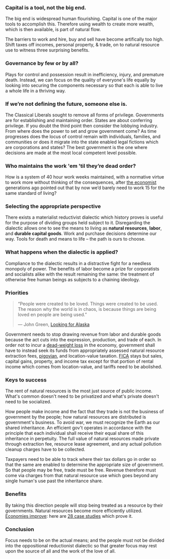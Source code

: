 ### Capital is a tool, not the big end.
The big end is widespread human flourishing. Capital is one of the major tools to accomplish this. Therefore using wealth to create more wealth, which is then available, is part of natural flow.

The barriers to work and hire, buy and sell have become artifically too high. Shift taxes off incomes, personal property, & trade, on to natural resource use to witness three surprising benefits.

### Governance by few or by all?
Plays for control and possession result in inefficiency, injury, and premature death. Instead, we can focus on the quality of everyone's life equally by looking into securing the components necessary so that each is able to live a whole life in a thriving way.

### If we’re not defining the future, someone else is.
The Classical Liberals sought to remove all forms of privilege. Governments are for establishing and maintaining order. States are about conferring privilege. If you doubt the third point then consider the lobbying industry. From where does the power to set and grow government come? As time progresses does the locus of control remain with individuals, families, and communities or does it migrate into the state enabled legal fictions which are corporations and states? The best government is the one where decisions are made at the most local competent level possible. 

### Who maintains the work 'em 'til they’re dead order? 
How is a system of 40 hour work weeks maintained, with a normative virtue to work more without thinking of the consequences, after [the economist](https://www.newyorker.com/magazine/2014/05/26/no-time#:~:text=It%20was%20titled%20%E2%80%9CEconomic%20Possibilities,to%20worry%20about%20making%20money.) generations ago pointed out that by now we’d barely need to work 15 for the same standard of living?

### Selecting the appropriate perspective
There exists a materialist reductivist dialectic which history proves is useful for the purpose of dividing groups held subject to it. Disregarding the dialectic allows one to see the means to living as **natural resources**, **labor**, and **durable capital goods**. Work and purchase decisions determine our way. Tools for death and means to life – the path is ours to choose.

### What happens when the dialectic is applied? 
Compliance to the dialectic results in a distractive fight for a needless monopoly of power. The benefits of labor become a prize for corporatists and socialists alike with the result remaining the same: the treatment of otherwise free human beings as subjects to a chaining ideology.

### Priorities
>“People were created to be loved.
>Things were created to be used.
>The reason why the world is in chaos, 
>is because things are being loved en people are being used.”
>
>― John Green, [Looking for Alaska](https://g.co/kgs/1c9M6h)

Government needs to stop drawing revenue from labor and durable goods because the act cuts into the expression, production, and trade of each. In order not to incur a [dead-weight loss](https://www.youtube.com/watch?v=-mEn9zxQ0Q0) in the economy, government shall have to instead seek its funds from appropriately assessed natural resource extraction fees, [pigovian](https://www.investopedia.com/terms/p/pigoviantax.asp#:~:text=A%20Pigovian%20(Pigouvian)%20tax%20is,of%20the%20product's%20market%20price.), and location-value taxation. [FICA](https://personal-finance.extension.org/what-is-fica-tax-and-how-is-it-calculated/) stays but sales, capital gains, property, and income tax except for that portion of rental income which comes from location-value, and tariffs need to be abolished.

### Keys to success
The rent of natural resources is the most just source of public income. What's common doesn't need to be privatized and what's private doesn't need to be socialized.

How people make income and the fact that they trade is not the business of government by the people; how natural resources are distributed is government's business. To avoid war, we must recognize the Earth as our shared inheritance. An efficient gov't operates in accordance with the principle that each individual shall receive their equal share of this inheritance in perpetuity. The full value of natural resources made private through extraction fee, resource lease agreement, and any actual pollution cleanup charges have to be collected. 

Taxpayers need to be able to track where their tax dollars go in order so that the same are enabled to determine the appropriate size of government. So that people may be free, trade must be free. Revenue therefore must come via charges from that natural resource use which goes beyond any single human's use past the inheritance share.

### Benefits
By taking this direction people will stop being treated as a resource by their governments. Natural resources become more efficiently utilized. [Economies improve](https://vimeo.com/51684828): here are [28 case studies](https://www.progress.org/articles/where-a-tax-reform-has-worked) which prove it.

### Conclusion
Focus needs to be on the actual means; and the people must not be divided into the oppositional reductionist dialectic so that greater focus may rest upon the source of all and the work of the love of all.
